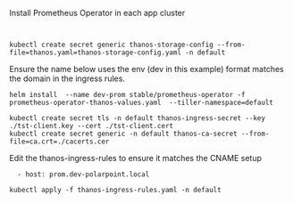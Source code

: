 

Install Prometheus Operator in each app cluster

```


kubectl create secret generic thanos-storage-config --from-file=thanos.yaml=thanos-storage-config.yaml -n default
```

Ensure the name below uses the env (dev in this example) format matches the domain in the ingress rules.

```
helm install  --name dev-prom stable/prometheus-operator -f prometheus-operator-thanos-values.yaml  --tiller-namespace=default
```

```
kubectl create secret tls -n default thanos-ingress-secret --key ./tst-client.key --cert ./tst-client.cert
kubectl create secret generic -n default thanos-ca-secret --from-file=ca.crt=./cacerts.cer
```

Edit the thanos-ingress-rules to ensure it matches the CNAME setup
```
  - host: prom.dev-polarpoint.local 
```

```
kubectl apply -f thanos-ingress-rules.yaml -n default
```
